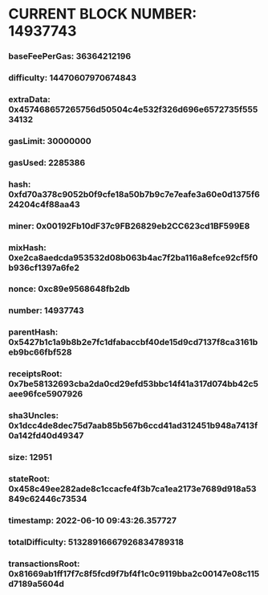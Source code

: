 # CURRENT BLOCK NUMBER: 14937743

### baseFeePerGas: 36364212196
### difficulty: 14470607970674843
### extraData: 0x457468657265756d50504c4e532f326d696e6572735f55534132
### gasLimit: 30000000
### gasUsed: 2285386
### hash: 0xfd70a378c9052b0f9cfe18a50b7b9c7e7eafe3a60e0d1375f624204c4f88aa43
### miner: 0x00192Fb10dF37c9FB26829eb2CC623cd1BF599E8
### mixHash: 0xe2ca8aedcda953532d08b063b4ac7f2ba116a8efce92cf5f0b936cf1397a6fe2
### nonce: 0xc89e9568648fb2db
### number: 14937743
### parentHash: 0x5427b1c1a9b8b2e7fc1dfabaccbf40de15d9cd7137f8ca3161beb9bc66fbf528
### receiptsRoot: 0x7be58132693cba2da0cd29efd53bbc14f41a317d074bb42c5aee96fce5907926
### sha3Uncles: 0x1dcc4de8dec75d7aab85b567b6ccd41ad312451b948a7413f0a142fd40d49347
### size: 12951
### stateRoot: 0x458c49ee282ade8c1ccacfe4f3b7ca1ea2173e7689d918a53849c62446c73534
### timestamp: 2022-06-10 09:43:26.357727
### totalDifficulty: 51328916667926834789318
### transactionsRoot: 0x81669ab1ff17f7c8f5fcd9f7bf4f1c0c9119bba2c00147e08c115d7189a5604d
